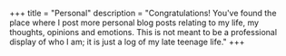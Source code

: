 +++
title = "Personal"
description = "Congratulations! You've found the place where I post more personal blog posts relating to my life, my thoughts, opinions and emotions. This is not meant to be a professional display of who I am; it is just a log of my late teenage life."
+++

